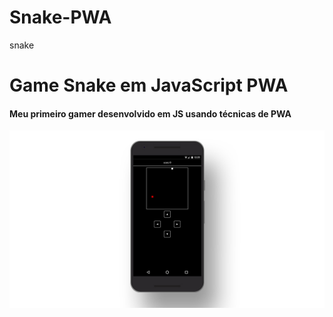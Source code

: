 # Snake-PWA
snake

# Game Snake em JavaScript PWA
#### Meu primeiro gamer desenvolvido em JS usando técnicas de PWA
![Tela](https://github.com/r-santtos/Snake-PWA/blob/master/snake/snake.jpg?raw=true?raw=true "Hero")
